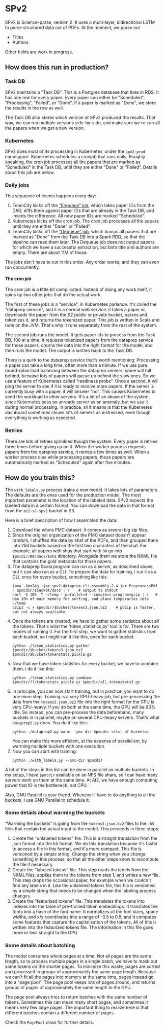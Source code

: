 # SPv2

SPv2 is Science-parse, version 2. It uses a multi-layer, bidirectional LSTM to parse structured data
out of PDFs. At the moment, we parse out

 * Titles
 * Authors

Other fields are work in progress. 

## How does this run in production?

### Task DB

SPv2 maintains a "Task DB". This is a Postgres database that lives in RDS. It has one row for every
paper. Every paper can either be "Scheduled", "Processing", "Failed", or "Done". If a paper is
marked as "Done", we store the results in the row as well.

The Task DB also stores which version of SPv2 produced the results. That way, we can run multiple
versions side-by-side, and make sure we re-run all the papers when we get a new version.

### Kubernetes

SPv2 does most of its processing in Kubernetes, under the `spv2-prod` namespace. Kubernetes
schedules a cronjob that runs daily. Roughly speaking, the cron job processes all the papers that
are marked as "Scheduled" in the Task DB, until they are either "Done" or "Failed". Details about
this job are below.

### Daily jobs

This sequence of events happens every day:

 1. TeamCity kicks off the ["Enqueue" job](https://github.com/allenai/scholar/blob/master/science-parse/src/main/scala/org/allenai/s2/SPV2EnqueueApplication.scala),
    which takes paper IDs from the DAQ, diffs them against paper IDs that are already in the Task
    DB, and inserts the difference. All new paper IDs are marked "Scheduled".
 2. Kubernetes kicks off the cron job. The cron job processes all the papers until they are either
    "Done" or "Failed".
 3. TeamCity kicks off the ["Dequeue" job](https://github.com/allenai/scholar/blob/master/science-parse/src/main/scala/org/allenai/s2/SPV2DequeueApplication.scala),
    which dumps all papers that are marked as "Done" from the Task DB into a Spark RDD, so that the
    pipeline can read them later. The Dequeue job does not output papers for which we have a
    successful extraction, but both title and authors are empty. There are about 11M of those.
    
The jobs don't have to run in this order. Any order works, and they can even run concurrently.

#### The cron job

The cron job is a little bit complicated. Instead of doing any work itself, it spins up two other
jobs that do the actual work.

The first of these jobs is a "service", in Kubernetes parlance. It's called the "dataprep service",
and it is a normal web service. It takes a paper id, downloads the paper from the S2 public or
private bucket, parses and tokenizes it, and returns the tokenized paper. This job is written in
Scala and runs on the JVM. That's why it runs separately from the rest of the system.

The second job runs the model. It gets paper ids to process from the Task DB, 100 at a time. It
requests tokenized papers from the dataprep service for those papers, churns the data into the right
format for the model, and then runs the model. The output is written back to the Task DB.

There is a quirk to the dataprep service that's worth mentioning: Processing a paper can take a long
time, often more than a minute. If we use pure round-robin load balancing between the dataprep
servers, some will fall behind, because lots of papers will queue up behind the slow ones. So we use
a feature of Kubernetes called "readiness probe". Once a second, it will ping the server to see if
it is ready to receive more papers. If the server is currently busy with a paper, it will answer
"no". This causes Kubernetes to send the workload to other servers. It's a bit of an abuse of the
system, since Kubernetes sees an unready server as an anomaly, but we use it during normal
processing. In practice, all it means is that the Kubernetes dashboard sometimes shows lots of
servers as distressed, even though everything is working as expected.

### Retries

There are lots of retries sprinkled though the system. Every paper is retried three times before
giving up on it. When the worker process requests papers from the dataprep service, it retries a few
times as well. When a worker process dies while processing papers, those papers are automatically
marked as "Scheduled" again after five minutes.

## How do you train this?

The `with_labels.py` process trains a new model. It takes lots of parameters. The defaults are the
ones used for the production model. The most important parameter is the location of the labeled
data. SPv2 expects the labeled data in a certain format. You can download the data in that format
from the `ai2-s2-spv2` bucket in S3.

Here is a brief description of how I assembled the data:
 1. Download the whole PMC dataset. It comes as several big zip files.
 2. Since the original organization of the PMC dataset doesn't appear random, I shuffled the data
    by sha1 of the PDFs, and then grouped them into 256 buckets based on the first two characters of
    the sha1. For example, all papers with shas that start with `00` go into `$pmcdir/00/docs/$sha`
    directory. Alongside them we store the NXML file that contains the gold metadata for those
    papers.
 3. The dataprep Scala program can run as a server, as described above, but it can also run as a
    CLI. To prepare the data for training, I run it as a CLI, once for every bucket, something like
    this:
    ```
    java -Xmx24g -jar spv2-dataprep-cli-assembly-2.4.jar PreprocessPdf - $pmcdir/$bucket/docs | \    # output to stdout
    sort -S 10% -T ~/temp --parallel=4 --compress-program=gzip | \   # Use 10% of main memory for sorting, and place temporaries into ~/temp 
    bzip2 -c > $pmcdir/$bucket/tokens3.json.bz2    # pbzip is faster, but not always available
    ```
 4. Once the tokens are created, we have to gather some statistics about all the tokens. That's what
    the 'token_statistics.py' tool is for. There are two modes of running it. For the first step,
    we want to gather statistics from each bucket, so I might run it like this, once for each
    bucket:
    ```
    python ./token_statistics.py gather $pmcdir/$bucket/tokens3.json.bz2 $pmcdir/$bucket/tokenstats.pickle.gz
    ```
 5. Now that we have token statistics for every bucket, we have to combine them. I do it like this:
    ```
    python ./token_statistics.py combine $pmcdir/??/tokenstats.pickle.gz $pmcdir/all.tokenstats3.gz
    ```
 6. In principle, you can now start training, but in practice, you want to do one more step.
    Training is a very GPU-heavy job, but pre-processing the data from the `tokens3.json.bz2` file
    into the right format for the GPU is very CPU-heavy. If you do both at the same time, the GPU
    will be 90% idle. So instead, you can pre-process the data beforehand, many buckets in in
    parallel, maybe on several CPU-heavy servers. That's what `dataprep2.py` does. You do it like
    this:
    ```
    python ./dataprep2.py warm --pmc-dir $pmcdir <list of buckets>
    ``` 
    You can make this more efficient, at the expense of parallelism, by warming multiple buckets
    with one execution.
 7. Now you can start with training:
    ```
    python ./with_labels.py --pmc-dir $pmcdir
    ```

A lot of the steps in this list can be done in parallel on multiple buckets. In my setup, I have
`$pmcdir` available on an NFS file share, so I can have many servers work on them at the same time.
At AI2, we have enough computing power that IO is the bottleneck, not CPU.

Also, GNU Parallel is your friend. Whenever I have to do anything to all the buckets, I use GNU
Parallel to schedule it.

### Some details about warming the buckets

"Warming the buckets" is going from the `tokens3.json.bz2` files to the `.h5` files that contain the
actual input to the model. This proceeds in three steps:
 1. Create the "unlabeled tokens" file. This is a straight translation from the json format into
    the h5 format. We do this translation because it's faster to access a file in this format, and
    it's more compact. This file is versioned by a simple string. Change the string when you change
    something in this process, so that all the other steps know to recompute the file if necessary.
 2. Create the "labeled tokens" file. This step reads the labels from the NXML files, applies them
    to the tokens from step 1, and writes a new file. This step drops the occasional paper, for
    example when we couldn't find any labels in it. Like the unlabeled tokens file, this file is
    versioned by a simple string that needs to be changed when the labeling process changes.
 3. Create the "featurized tokens" file. This translates the tokens into indexes into the table of
    pre-trained token embeddings. It translates the fonts into a hash of the font name. It
    normalizes all the font sizes, space widths, and x/y coordinates into a range of -0.5 to 0.5,
    and it computes some features that capture the capitalization of the tokens. All of this is
    written into the featurized tokens file. The information in this file goes more or less straight
    to the GPU.
    
### Some details about batching

The model consumes whole pages at a time. Not all pages are the same length, so to process multiple
pages in a single batch, we have to mask out some tokens on the shorter pages. To minimize this
waste, pages are sorted and processed in groups of approximately the same page length. Because we
can't fit all the pages into memory at the same time, pages instead go into a "page pool". The page
pool keeps lots of pages around, and returns groups of pages of approximately the same length to the
GPU.

The page pool always tries to return batches with the same number of tokens. Sometimes this can mean
many short pages, and sometimes it means very few large pages. The important thing to realize here
is that different batches contain a different number of pages.

Check the `PagePool` class for further details.
